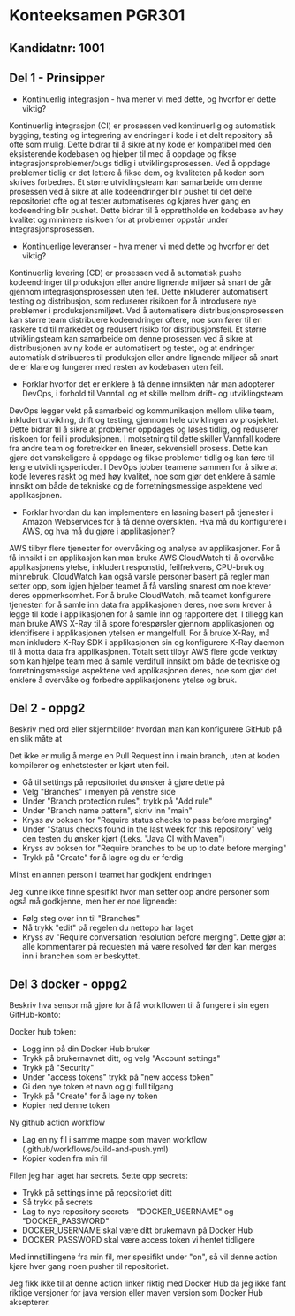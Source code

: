 # Konteeksamen PGR301
## Kandidatnr: 1001

## Del 1 - Prinsipper

* Kontinuerlig integrasjon - hva mener vi med dette, og hvorfor er dette viktig?

Kontinuerlig integrasjon (CI) er prosessen ved kontinuerlig og automatisk bygging, testing og integrering av endringer i kode i et delt repository så ofte som mulig. Dette bidrar til å sikre at ny kode er kompatibel med den eksisterende kodebasen og hjelper til med å oppdage og fikse integrasjonsproblemer/bugs tidlig i utviklingsprosessen. Ved å oppdage problemer tidlig er det lettere å fikse dem, og kvaliteten på koden som skrives forbedres. Et større utviklingsteam kan samarbeide om denne prosessen ved å sikre at alle kodeendringer blir pushet til det delte repositoriet ofte og at tester automatiseres og kjøres hver gang en kodeendring blir pushet. Dette bidrar til å opprettholde en kodebase av høy kvalitet og minimere risikoen for at problemer oppstår under integrasjonsprosessen.



* Kontinuerlige leveranser - hva mener vi med dette og hvorfor er det viktig?

Kontinuerlig levering (CD) er prosessen ved å automatisk pushe kodeendringer til produksjon eller andre lignende miljøer så snart de går gjennom integrasjonsprosessen uten feil. Dette inkluderer automatisert testing og distribusjon, som reduserer risikoen for å introdusere nye problemer i produksjonsmiljøet. Ved å automatisere distribusjonsprosessen kan større team distribuere kodeendringer oftere, noe som fører til en raskere tid til markedet og redusert risiko for distribusjonsfeil. Et større utviklingsteam kan samarbeide om denne prosessen ved å sikre at distribusjonen av ny kode er automatisert og testet, og at endringer automatisk distribueres til produksjon eller andre lignende miljøer så snart de er klare og fungerer med resten av kodebasen uten feil.


* Forklar hvorfor det er enklere å få denne innsikten når man adopterer DevOps, i forhold til Vannfall og et skille mellom drift- og utviklingsteam.

DevOps legger vekt på samarbeid og kommunikasjon mellom ulike team, inkludert utvikling, drift og testing, gjennom hele utviklingen av prosjektet. Dette bidrar til å sikre at problemer oppdages og løses tidlig, og reduserer risikoen for feil i produksjonen. I motsetning til dette skiller Vannfall kodere fra andre team og foretrekker en lineær, sekvensiell prosess. Dette kan gjøre det vanskeligere å oppdage og fikse problemer tidlig og kan føre til lengre utviklingsperioder. I DevOps jobber teamene sammen for å sikre at kode leveres raskt og med høy kvalitet, noe som gjør det enklere å samle innsikt om både de tekniske og de forretningsmessige aspektene ved applikasjonen.

* Forklar hvordan du kan implementere en løsning basert på tjenester i Amazon Webservices for å få denne oversikten. Hva må du konfigurere i AWS, og hva må du gjøre i applikasjonen?

AWS tilbyr flere tjenester for overvåking og analyse av applikasjoner. For å få innsikt i en applikasjon kan man bruke AWS CloudWatch til å overvåke applikasjonens ytelse, inkludert responstid, feilfrekvens, CPU-bruk og minnebruk. CloudWatch kan også varsle personer basert på regler man setter opp, som igjen hjelper teamet å få varsling snarest om noe krever deres oppmerksomhet. For å bruke CloudWatch, må teamet konfigurere tjenesten for å samle inn data fra applikasjonen deres, noe som krever å legge til kode i applikasjonen for å samle inn og rapportere det. I tillegg kan man bruke AWS X-Ray til å spore forespørsler gjennom applikasjonen og identifisere i applikasjonen ytelsen er mangelfull. For å bruke X-Ray, må man inkludere X-Ray SDK i applikasjonen sin og konfigurere X-Ray daemon til å motta data fra applikasjonen. Totalt sett tilbyr AWS flere gode verktøy som kan hjelpe team med å samle verdifull innsikt om både de tekniske og forretningsmessige aspektene ved applikasjonen deres, noe som gjør det enklere å overvåke og forbedre applikasjonens ytelse og bruk.


## Del 2 - oppg2

Beskriv med ord eller skjermbilder hvordan man kan konfigurere GitHub på en slik måte at 

 Det ikke er mulig å merge en Pull Request inn i main branch, uten at koden kompilerer og enhetstester er kjørt uten feil.

- Gå til settings på repositoriet du ønsker å gjøre dette på
- Velg "Branches" i menyen på venstre side
- Under "Branch protection rules", trykk på "Add rule"
- Under "Branch name pattern", skriv inn "main"
- Kryss av boksen for "Require status checks to pass before merging"
- Under "Status checks found in the last week for this repository" velg den testen du ønsker kjørt (f.eks. "Java CI with Maven")
- Kryss av boksen for "Require branches to be up to date before merging"
- Trykk på "Create" for å lagre og du er ferdig

Minst en annen person i teamet har godkjent endringen

Jeg kunne ikke finne spesifikt hvor man setter opp andre personer som også må godkjenne, men her er noe lignende:

- Følg steg over inn til "Branches"
- Nå trykk "edit" på regelen du nettopp har laget
- Kryss av "Require conversation resolution before merging". Dette gjør at alle kommentarer på requesten må være resolved før den kan merges inn i branchen som er beskyttet.


## Del 3 docker - oppg2

Beskriv hva sensor må gjøre for å få workflowen til å fungere i sin egen GitHub-konto:

Docker hub token:
- Logg inn på din Docker Hub bruker 
- Trykk på brukernavnet ditt, og velg "Account settings"
- Trykk på "Security"
- Under "access tokens" trykk på "new access token"
- Gi den nye token et navn og gi full tilgang
- Trykk på "Create" for å lage ny token
- Kopier ned denne token

Ny github action workflow
- Lag en ny fil i samme mappe som maven workflow (.github/workflows/build-and-push.yml)
- Kopier koden fra min fil

Filen jeg har laget har secrets. Sette opp secrets:
- Trykk på settings inne på repositoriet ditt
- Så trykk på secrets
- Lag to nye repository secrets - "DOCKER_USERNAME" og "DOCKER_PASSWORD"
- DOCKER_USERNAME skal være ditt brukernavn på Docker Hub
- DOCKER_PASSWORD skal være access token vi hentet tidligere

Med innstillingene fra min fil, mer spesifikt under "on", så vil denne action kjøre hver gang noen pusher til repositoriet.

Jeg fikk ikke til at denne action linker riktig med Docker Hub da jeg ikke fant riktige versjoner for java version eller maven version som Docker Hub aksepterer.
